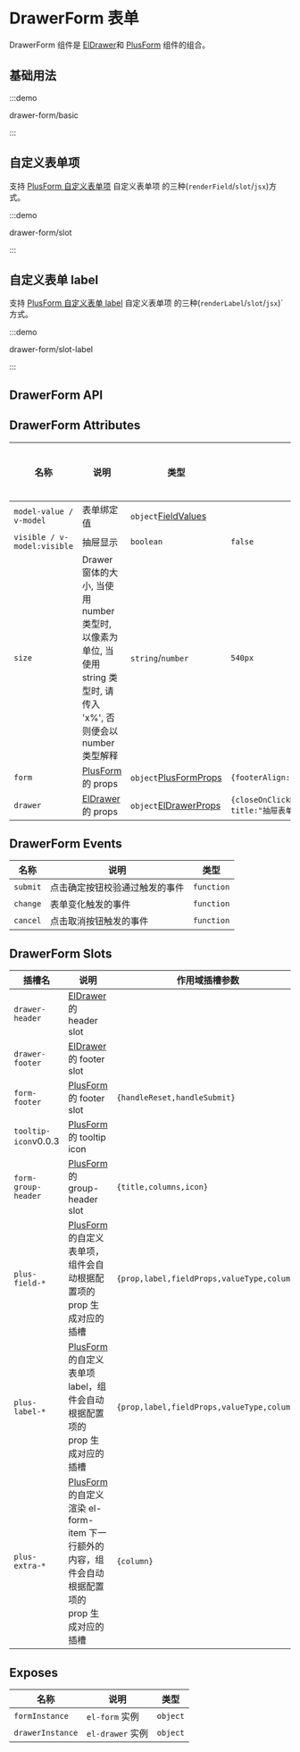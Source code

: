 # DrawerForm 表单

DrawerForm 组件是 [ElDrawer](https://element-plus.org/zh-CN/component/drawer.html)和 [PlusForm](/components/form.html) 组件的组合。

## 基础用法

:::demo

drawer-form/basic

:::

## 自定义表单项

支持 [PlusForm 自定义表单项](/components/form.html#自定义表单项-renderfield) 自定义表单项 的三种(`renderField`/`slot`/`jsx`)方式。

:::demo

drawer-form/slot

:::

## 自定义表单 label

支持 [PlusForm 自定义表单 label](/components/form.html#自定义表单-label-插槽) 自定义表单项 的三种(`renderLabel`/`slot`/`jsx`)`方式。

:::demo

drawer-form/slot-label

:::

## DrawerForm API

## DrawerForm Attributes

| 名称                        | 说明                                                                                                                 | 类型                                                                                            | 默认值                                                                 | 是否必须 |
| --------------------------- | -------------------------------------------------------------------------------------------------------------------- | ----------------------------------------------------------------------------------------------- | ---------------------------------------------------------------------- | -------- |
| `model-value / v-model`     | 表单绑定值                                                                                                           | `object`[FieldValues](/components/type.html#fieldvalues)                                        |                                                                        | 否       |
| `visible / v-model:visible` | 抽屉显示                                                                                                             | `boolean`                                                                                       | `false`                                                                | 否       |
| `size`                      | Drawer 窗体的大小, 当使用 number 类型时, 以像素为单位, 当使用 string 类型时, 请传入 'x%', 否则便会以 number 类型解释 | `string`/`number`                                                                               | `540px`                                                                | 否       |
| `form`                      | [PlusForm](/components/form.html) 的 props                                                                           | `object`[PlusFormProps](/components/form.html#form-attributes)                                  | `{footerAlign:"right"}`                                                | 否       |
| `drawer`                    | [ElDrawer](https://element-plus.org/zh-CN/component/drawer.html) 的 props                                            | `object`[ElDrawerProps](https://element-plus.org/zh-CN/component/drawer.html#drawer-attributes) | `{closeOnClickModal:false,closeOnPressEscape:false, title:"抽屉表单"}` | 否       |

## DrawerForm Events

| 名称     | 说明                           | 类型                                                                                        |
| -------- | ------------------------------ | ------------------------------------------------------------------------------------------- |
| `submit` | 点击确定按钮校验通过触发的事件 | `function` <docs-tip content='(values: FieldValues) => void'></docs-tip>                    |
| `change` | 表单变化触发的事件             | `function` <docs-tip content='(values: FieldValues,column: PlusColumn) => void'></docs-tip> |
| `cancel` | 点击取消按钮触发的事件         | `function`<docs-tip content='() => void'></docs-tip>                                        |

## DrawerForm Slots

| 插槽名                                | 说明                                                                                                                               | 作用域插槽参数                             |
| ------------------------------------- | ---------------------------------------------------------------------------------------------------------------------------------- | ------------------------------------------ |
| `drawer-header`                       | [ElDrawer](https://element-plus.org/zh-CN/component/drawer.html#插槽) 的 header slot                                               |                                            |
| `drawer-footer`                       | [ElDrawer](https://element-plus.org/zh-CN/component/drawer.html#插槽) 的 footer slot                                               |                                            |
| `form-footer`                         | [PlusForm](/components/form.html#form-slots) 的 footer slot                                                                        | `{handleReset,handleSubmit}`               |
| `tooltip-icon`<el-tag>v0.0.3</el-tag> | [PlusForm](/components/form.html#form-slots) 的 tooltip icon                                                                       |                                            |
| `form-group-header`                   | [PlusForm](/components/form.html#form-slots) 的 group-header slot                                                                  | `{title,columns,icon}`                     |
| `plus-field-*`                        | [PlusForm](/components/form.html#form-slots) 的自定义表单项，组件会自动根据配置项的 prop 生成对应的插槽                            | `{prop,label,fieldProps,valueType,column}` |
| `plus-label-*`                        | [PlusForm](/components/form.html#form-slots) 的自定义表单项 label，组件会自动根据配置项的 prop 生成对应的插槽                      | `{prop,label,fieldProps,valueType,column}` |
| `plus-extra-*`                        | [PlusForm](/components/form.html#form-slots)的自定义渲染 el-form-item 下一行额外的内容，组件会自动根据配置项的 prop 生成对应的插槽 | `{column}`                                 |

## Exposes

| 名称             | 说明             | 类型                                                                   |
| ---------------- | ---------------- | ---------------------------------------------------------------------- |
| `formInstance`   | `el-form` 实例   | `object` <docs-tip content="InstanceType<typeof ElForm>"></docs-tip>   |
| `drawerInstance` | `el-drawer` 实例 | `object` <docs-tip content="InstanceType<typeof ElDrawer>"></docs-tip> |
